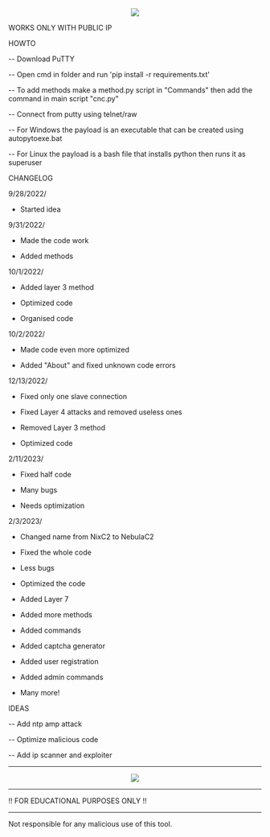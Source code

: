 <div style="text-align:center"><img src="https://user-images.githubusercontent.com/73953379/222469028-8940929c-4dd0-4f38-a718-185d2efd9b32.png" /></div>

WORKS ONLY WITH PUBLIC IP

HOWTO 

-- Download PuTTY

-- Open cmd in folder and run 'pip install -r requirements.txt'

-- To add methods make a method.py script in "Commands" then add the command in main script "cnc.py"

-- Connect from putty using telnet/raw

-- For Windows the payload is an executable that can be created using autopytoexe.bat

-- For Linux the payload is a bash file that installs python then runs it as superuser

CHANGELOG

9/28/2022/
- Started idea

9/31/2022/
- Made the code work

- Added methods

10/1/2022/
- Added layer 3 method

- Optimized code

- Organised code

10/2/2022/
- Made code even more optimized

- Added "About" and fixed unknown code errors 

12/13/2022/
- Fixed only one slave connection

- Fixed Layer 4 attacks and removed useless ones

- Removed Layer 3 method

- Optimized code

2/11/2023/
- Fixed half code

- Many bugs

- Needs optimization

2/3/2023/
- Changed name from NixC2 to NebulaC2

- Fixed the whole code

- Less bugs

- Optimized the code

- Added Layer 7

- Added more methods

- Added commands

- Added captcha generator

- Added user registration

- Added admin commands

- Many more!

IDEAS

-- Add ntp amp attack

-- Optimize malicious code  

-- Add ip scanner and exploiter

-----------------------------------------------------------

<div style="text-align:center"><img src="https://user-images.githubusercontent.com/73953379/222468678-26a46e94-0f1d-49f9-b5e2-6ce5d6dc20cd.png" /></div>

-----------------------------------------------------------

!! FOR EDUCATIONAL PURPOSES ONLY !!

-----------------------------------------------------------

Not responsible for any malicious use of this tool.
